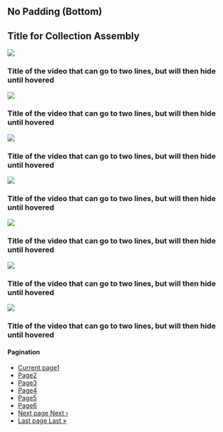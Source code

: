## No Padding (Bottom)
<div class="component rhd-c-card-grid pf-c-content rhd-c-collection no-padding-bottom">
  <div class="pf-l-flex">
    <h2 class="pf-c-title">Title for Collection Assembly</h2>
  </div>
  <div class="pf-l-flex rhd-c-card-grid__wrapper">
    <!-- ======== CARD COMPONENTS START HERE ========= -->
    <div class="pf-c-card rhd-c-card">
      <div class="rhd-c-card__video">
        <img src="https://images.pexels.com/photos/417173/pexels-photo-417173.jpeg?cs=srgb&dl=altitude-clouds-cold-417173.jpg&fm=jpg">
      </div>
      <div class="rhd-c-card-content">
        <h3 class="rhd-c-card__title">
          Title of the video that can go to two lines, but will then hide until hovered
        </h3>
      </div>
    </div>
    <div class="pf-c-card rhd-c-card">
      <div class="rhd-c-card__video">
        <img src="https://images.pexels.com/photos/417173/pexels-photo-417173.jpeg?cs=srgb&dl=altitude-clouds-cold-417173.jpg&fm=jpg">
      </div>
      <div class="rhd-c-card-content">
        <h3 class="rhd-c-card__title">
          Title of the video that can go to two lines, but will then hide until hovered
        </h3>
      </div>
    </div>
    <div class="pf-c-card rhd-c-card">
      <div class="rhd-c-card__video">
        <img src="https://images.pexels.com/photos/417173/pexels-photo-417173.jpeg?cs=srgb&dl=altitude-clouds-cold-417173.jpg&fm=jpg">
      </div>
      <div class="rhd-c-card-content">
        <h3 class="rhd-c-card__title">
          Title of the video that can go to two lines, but will then hide until hovered
        </h3>
      </div>
    </div>
    <div class="pf-c-card rhd-c-card">
      <div class="rhd-c-card__video">
        <img src="https://images.pexels.com/photos/417173/pexels-photo-417173.jpeg?cs=srgb&dl=altitude-clouds-cold-417173.jpg&fm=jpg">
      </div>
      <div class="rhd-c-card-content">
        <h3 class="rhd-c-card__title">
          Title of the video that can go to two lines, but will then hide until hovered
        </h3>
      </div>
    </div>
    <div class="pf-c-card rhd-c-card">
      <div class="rhd-c-card__video">
        <img src="https://images.pexels.com/photos/417173/pexels-photo-417173.jpeg?cs=srgb&dl=altitude-clouds-cold-417173.jpg&fm=jpg">
      </div>
      <div class="rhd-c-card-content">
        <h3 class="rhd-c-card__title">
          Title of the video that can go to two lines, but will then hide until hovered
        </h3>
      </div>
    </div>
    <div class="pf-c-card rhd-c-card">
      <div class="rhd-c-card__video">
        <img src="https://images.pexels.com/photos/417173/pexels-photo-417173.jpeg?cs=srgb&dl=altitude-clouds-cold-417173.jpg&fm=jpg">
      </div>
      <div class="rhd-c-card-content">
        <h3 class="rhd-c-card__title">
          Title of the video that can go to two lines, but will then hide until hovered
        </h3>
      </div>
    </div>
    <div class="pf-c-card rhd-c-card">
      <div class="rhd-c-card__video">
        <img src="https://images.pexels.com/photos/417173/pexels-photo-417173.jpeg?cs=srgb&dl=altitude-clouds-cold-417173.jpg&fm=jpg">
      </div>
      <div class="rhd-c-card-content">
        <h3 class="rhd-c-card__title">
          Title of the video that can go to two lines, but will then hide until hovered
        </h3>
      </div>
    </div>
    <!-- ======== END OF CARD COMPONENTS ========= -->
  </div>
  <!-- START OF DRUPAL PAGINATION -->
  <div class="pf-l-flex pf-m-justify-content-flex-start">
    <nav class="pager" role="navigation" aria-labelledby="pagination-heading">
      <h4 id="pagination-heading" class="visually-hidden">Pagination</h4>
      <ul class="pager__items js-pager__items">
        <li class="pager__item is-active">
          <a href="?page=0" title="Current page" tabindex="-1"><span class="visually-hidden">Current page</span>1</a>
        </li>
        <li class="pager__item">
          <a href="?page=1" title="Go to page 2" tabindex="-1"><span class="visually-hidden">Page</span>2</a>
        </li>
        <li class="pager__item">
          <a href="?page=2" title="Go to page 3" tabindex="-1"><span class="visually-hidden">Page</span>3</a>
        </li>
        <li class="pager__item">
          <a href="?page=3" title="Go to page 4" tabindex="-1"><span class="visually-hidden">Page</span>4</a>
        </li>
        <li class="pager__item">
          <a href="?page=4" title="Go to page 5" tabindex="-1"><span class="visually-hidden">Page</span>5</a>
        </li>
        <li class="pager__item">
          <a href="?page=5" title="Go to page 6" tabindex="-1"><span class="visually-hidden">Page</span>6</a>
        </li>
        <li class="pager__item pager__item--next">
          <a href="?page=1" title="Go to next page" rel="next" tabindex="-1">
            <span class="visually-hidden">Next page</span>
            <span aria-hidden="true">Next ›</span>
          </a>
        </li>
        <li class="pager__item pager__item--last">
          <a href="?page=5" title="Go to last page" tabindex="-1">
            <span class="visually-hidden">Last page</span>
            <span aria-hidden="true">Last »</span>
          </a>
        </li>
      </ul>
    </nav>
  </div>
  <!-- END OF PAGINATION -->
</div>
